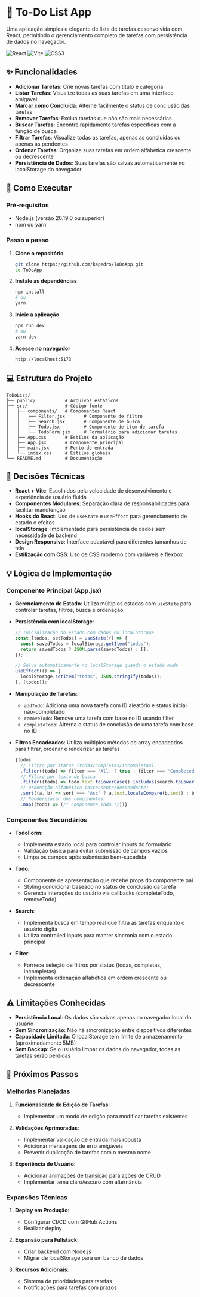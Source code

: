 # 📝 To-Do List App

Uma aplicação simples e elegante de lista de tarefas desenvolvida com React, permitindo o gerenciamento completo de tarefas com persistência de dados no navegador.

![React](https://img.shields.io/badge/React-20232A?style=for-the-badge&logo=react&logoColor=61DAFB)
![Vite](https://img.shields.io/badge/Vite-646CFF?style=for-the-badge&logo=vite&logoColor=white)
![CSS3](https://img.shields.io/badge/CSS3-1572B6?style=for-the-badge&logo=css3&logoColor=white)

## ✨ Funcionalidades

- **Adicionar Tarefas**: Crie novas tarefas com título e categoria
- **Listar Tarefas**: Visualize todas as suas tarefas em uma interface amigável
- **Marcar como Concluída**: Alterne facilmente o status de conclusão das tarefas
- **Remover Tarefas**: Exclua tarefas que não são mais necessárias
- **Buscar Tarefas**: Encontre rapidamente tarefas específicas com a função de busca
- **Filtrar Tarefas**: Visualize todas as tarefas, apenas as concluídas ou apenas as pendentes
- **Ordenar Tarefas**: Organize suas tarefas em ordem alfabética crescente ou decrescente
- **Persistência de Dados**: Suas tarefas são salvas automaticamente no localStorage do navegador

## 🚀 Como Executar

### Pré-requisitos
- Node.js (versão 20.19.0 ou superior)
- npm ou yarn

### Passo a passo

1. **Clone o repositório**
   ```bash
   git clone https://github.com/k4pedro/ToDoApp.git
   cd ToDoApp
   ```

2. **Instale as dependências**
   ```bash
   npm install
   # ou
   yarn
   ```

3. **Inicie a aplicação**
   ```bash
   npm run dev
   # ou
   yarn dev
   ```

4. **Acesse no navegador**
   ```
   http://localhost:5173
   ```

## 💻 Estrutura do Projeto

```
ToDoList/
├── public/           # Arquivos estáticos
├── src/              # Código fonte
│   ├── components/   # Componentes React
│   │   ├── Filter.jsx       # Componente de filtro
│   │   ├── Search.jsx       # Componente de busca
│   │   ├── Todo.jsx         # Componente de item de tarefa
│   │   └── TodoForm.jsx     # Formulário para adicionar tarefas
│   ├── App.css       # Estilos da aplicação
│   ├── App.jsx       # Componente principal
│   ├── main.jsx      # Ponto de entrada
│   └── index.css     # Estilos globais
└── README.md         # Documentação
```

## 🤔 Decisões Técnicas

- **React + Vite**: Escolhidos pela velocidade de desenvolvimento e experiência de usuário fluida
- **Componentes Modulares**: Separação clara de responsabilidades para facilitar manutenção
- **Hooks do React**: Uso de `useState` e `useEffect` para gerenciamento de estado e efeitos
- **localStorage**: Implementado para persistência de dados sem necessidade de backend
- **Design Responsivo**: Interface adaptável para diferentes tamanhos de tela
- **Estilização com CSS**: Uso de CSS moderno com variáveis e flexbox

## 💡 Lógica de Implementação

### Componente Principal (App.jsx)

- **Gerenciamento de Estado**: Utiliza múltiplos estados com `useState` para controlar tarefas, filtros, busca e ordenação
- **Persistência com localStorage**: 
  ```jsx
  // Inicialização do estado com dados do localStorage
  const [todos, setTodos] = useState(() => {
    const savedTodos = localStorage.getItem("todos");
    return savedTodos ? JSON.parse(savedTodos) : [];
  });
  
  // Salva automaticamente no localStorage quando o estado muda
  useEffect(() => {
    localStorage.setItem("todos", JSON.stringify(todos));
  }, [todos]);
  ```

- **Manipulação de Tarefas**:
  - `addTodo`: Adiciona uma nova tarefa com ID aleatório e status inicial não-completado
  - `removeTodo`: Remove uma tarefa com base no ID usando filter
  - `completeTodo`: Alterna o status de conclusão de uma tarefa com base no ID

- **Filtros Encadeados**: Utiliza múltiplos métodos de array encadeados para filtrar, ordenar e renderizar as tarefas
  ```jsx
  {todos
    // Filtro por status (todas/completas/incompletas)
    .filter((todo) => filter === 'All' ? true : filter === 'Completed' ? todo.isCompleted : !todo.isCompleted)
    // Filtro por texto de busca
    .filter((todo) => todo.text.toLowerCase().includes(search.toLowerCase()))
    // Ordenação alfabética (ascendente/descendente)
    .sort((a, b) => sort === 'Asc' ? a.text.localeCompare(b.text) : b.text.localeCompare(a.text))
    // Renderização dos componentes
    .map((todo) => (/* Componente Todo */))}
  ```

### Componentes Secundários

- **TodoForm**: 
  - Implementa estado local para controlar inputs do formulário
  - Validação básica para evitar submissão de campos vazios
  - Limpa os campos após submissão bem-sucedida

- **Todo**: 
  - Componente de apresentação que recebe props do componente pai
  - Styling condicional baseado no status de conclusão da tarefa
  - Gerencia interações do usuário via callbacks (completeTodo, removeTodo)

- **Search**: 
  - Implementa busca em tempo real que filtra as tarefas enquanto o usuário digita
  - Utiliza controlled inputs para manter sincronia com o estado principal

- **Filter**:
  - Fornece seleção de filtros por status (todas, completas, incompletas)
  - Implementa ordenação alfabética em ordem crescente ou decrescente

## ⚠️ Limitações Conhecidas

- **Persistência Local**: Os dados são salvos apenas no navegador local do usuário
- **Sem Sincronização**: Não há sincronização entre dispositivos diferentes
- **Capacidade Limitada**: O localStorage tem limite de armazenamento (aproximadamente 5MB)
- **Sem Backup**: Se o usuário limpar os dados do navegador, todas as tarefas serão perdidas

## 🔮 Próximos Passos

### Melhorias Planejadas

1. **Funcionalidade de Edição de Tarefas**:
   - Implementar um modo de edição para modificar tarefas existentes

2. **Validações Aprimoradas**:
   - Implementar validação de entrada mais robusta
   - Adicionar mensagens de erro amigáveis
   - Prevenir duplicação de tarefas com o mesmo nome

3. **Experiência de Usuário**:
   - Adicionar animações de transição para ações de CRUD
   - Implementar tema claro/escuro com alternância

### Expansões Técnicas

1. **Deploy em Produção**:
   - Configurar CI/CD com GitHub Actions
   - Realizar deploy

2. **Expansão para Fullstack**:
   - Criar backend com Node.js
   - Migrar de localStorage para um banco de dados

3. **Recursos Adicionais**:
   - Sistema de prioridades para tarefas
   - Notificações para tarefas com prazos
